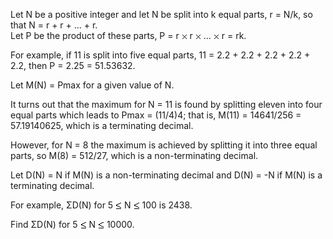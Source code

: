   <p>Let N be a positive integer and let N be split into k equal parts, r = N/k, so that N = r + r + ... + r.<br />  Let P be the product of these parts, P = r <img src='images/symbol_times.gif' width='9' height='9' alt='&times;' border='0' style='vertical-align:middle;' /> r <img src='images/symbol_times.gif' width='9' height='9' alt='&times;' border='0' style='vertical-align:middle;' /> ... <img src='images/symbol_times.gif' width='9' height='9' alt='&times;' border='0' style='vertical-align:middle;' /> r = rk.</p>    <p>For example, if 11 is split into five equal parts, 11 = 2.2 + 2.2 + 2.2 + 2.2 + 2.2, then P = 2.25 = 51.53632.</p>    <p>Let M(N) = Pmax for a given value of N.</p>    <p>It turns out that the maximum for N = 11 is found by splitting eleven into four equal parts which leads to Pmax = (11/4)4; that is, M(11) = 14641/256 = 57.19140625, which is a terminating decimal.</p>    <p>However, for N = 8 the maximum is achieved by splitting it into three equal parts, so M(8) = 512/27, which is a non-terminating decimal.</p>    <p>Let D(N) = N if M(N) is a non-terminating decimal and D(N) = -N if M(N) is a terminating decimal.</p>    <p>For example, &Sigma;D(N) for 5 <img src='images/symbol_le.gif' width='10' height='12' alt='&le;' border='0' style='vertical-align:middle;' /> N <img src='images/symbol_le.gif' width='10' height='12' alt='&le;' border='0' style='vertical-align:middle;' /> 100 is 2438.</p>    <p>Find &Sigma;D(N) for 5 <img src='images/symbol_le.gif' width='10' height='12' alt='&le;' border='0' style='vertical-align:middle;' /> N <img src='images/symbol_le.gif' width='10' height='12' alt='&le;' border='0' style='vertical-align:middle;' /> 10000.</p>    